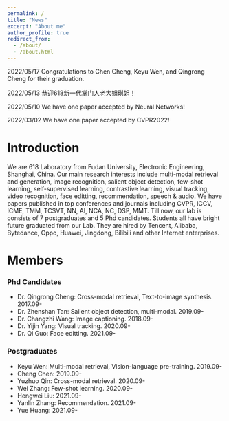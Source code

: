 ```yaml
---
permalink: /
title: "News"
excerpt: "About me"
author_profile: true
redirect_from: 
  - /about/
  - /about.html
---
```


2022/05/17 Congratulations to Chen Cheng, Keyu Wen, and Qingrong Cheng for their graduation.

2022/05/13 恭迎618新一代掌门人老大姐琪姐！

2022/05/10 We have one paper accepted by Neural Networks!

2022/03/02 We have one paper accepted by CVPR2022!

Introduction
======
We are 618 Laboratory from Fudan University, Electronic Engineering, Shanghai, China. Our main research interests include multi-modal retrieval and generation, image recognition, salient object detection, few-shot learning, self-supervised learning, contrastive learning, visual tracking, video recognition, face editting, recommendation, speech & audio. We have papers published in top conferences and journals including CVPR, ICCV, ICME, TMM, TCSVT, NN, AI, NCA, NC, DSP, MMT. Till now, our lab is consists of 7 postgraduates and 5 Phd candidates. Students all have bright future graduated from our Lab. They are hired by Tencent, Alibaba, Bytedance, Oppo, Huawei, Jingdong, Bilibili and other Internet enterprises. 

Members
======

### Phd Candidates

* Dr. Qingrong Cheng: Cross-modal retrieval, Text-to-image synthesis. 2017.09-
* Dr. Zhenshan Tan: Salient object detection, multi-modal. 2019.09-
* Dr. Changzhi Wang: Image captioning. 2018.09-
* Dr. Yijin Yang: Visual tracking. 2020.09-
* Dr. Qi Guo: Face editting. 2021.09-

### Postgraduates

* Keyu Wen: Multi-modal retrieval, Vision-language pre-training. 2019.09-
* Cheng Chen: 2019.09-
* Yuzhuo Qin: Cross-modal retrieval. 2020.09-
* Wei Zhang: Few-shot learning. 2020.09-
* Hengwei Liu: 2021.09-
* Yanlin Zhang: Recommendation. 2021.09-
* Yue Huang: 2021.09-


<!-- Getting started
======
1. Register a GitHub account if you don't have one and confirm your e-mail (required!)
1. Fork [this repository](https://github.com/academicpages/academicpages.github.io) by clicking the "fork" button in the top right. 
1. Go to the repository's settings (rightmost item in the tabs that start with "Code", should be below "Unwatch"). Rename the repository "[your GitHub username].github.io", which will also be your website's URL.
1. Set site-wide configuration and create content & metadata (see below -- also see [this set of diffs](http://archive.is/3TPas) showing what files were changed to set up [an example site](https://getorg-testacct.github.io) for a user with the username "getorg-testacct")
1. Upload any files (like PDFs, .zip files, etc.) to the files/ directory. They will appear at https://[your GitHub username].github.io/files/example.pdf.  
1. Check status by going to the repository settings, in the "GitHub pages" section

Site-wide configuration
------
The main configuration file for the site is in the base directory in [_config.yml](https://github.com/academicpages/academicpages.github.io/blob/master/_config.yml), which defines the content in the sidebars and other site-wide features. You will need to replace the default variables with ones about yourself and your site's github repository. The configuration file for the top menu is in [_data/navigation.yml](https://github.com/academicpages/academicpages.github.io/blob/master/_data/navigation.yml). For example, if you don't have a portfolio or blog posts, you can remove those items from that navigation.yml file to remove them from the header. 

Create content & metadata
------
For site content, there is one markdown file for each type of content, which are stored in directories like _publications, _talks, _posts, _teaching, or _pages. For example, each talk is a markdown file in the [_talks directory](https://github.com/academicpages/academicpages.github.io/tree/master/_talks). At the top of each markdown file is structured data in YAML about the talk, which the theme will parse to do lots of cool stuff. The same structured data about a talk is used to generate the list of talks on the [Talks page](https://academicpages.github.io/talks), each [individual page](https://academicpages.github.io/talks/2012-03-01-talk-1) for specific talks, the talks section for the [CV page](https://academicpages.github.io/cv), and the [map of places you've given a talk](https://academicpages.github.io/talkmap.html) (if you run this [python file](https://github.com/academicpages/academicpages.github.io/blob/master/talkmap.py) or [Jupyter notebook](https://github.com/academicpages/academicpages.github.io/blob/master/talkmap.ipynb), which creates the HTML for the map based on the contents of the _talks directory).

**Markdown generator**

I have also created [a set of Jupyter notebooks](https://github.com/academicpages/academicpages.github.io/tree/master/markdown_generator
) that converts a CSV containing structured data about talks or presentations into individual markdown files that will be properly formatted for the academicpages template. The sample CSVs in that directory are the ones I used to create my own personal website at stuartgeiger.com. My usual workflow is that I keep a spreadsheet of my publications and talks, then run the code in these notebooks to generate the markdown files, then commit and push them to the GitHub repository.

How to edit your site's GitHub repository
------
Many people use a git client to create files on their local computer and then push them to GitHub's servers. If you are not familiar with git, you can directly edit these configuration and markdown files directly in the github.com interface. Navigate to a file (like [this one](https://github.com/academicpages/academicpages.github.io/blob/master/_talks/2012-03-01-talk-1.md) and click the pencil icon in the top right of the content preview (to the right of the "Raw | Blame | History" buttons). You can delete a file by clicking the trashcan icon to the right of the pencil icon. You can also create new files or upload files by navigating to a directory and clicking the "Create new file" or "Upload files" buttons. 

Example: editing a markdown file for a talk
![Editing a markdown file for a talk](/images/editing-talk.png)

For more info
------
More info about configuring academicpages can be found in [the guide](https://academicpages.github.io/markdown/). The [guides for the Minimal Mistakes theme](https://mmistakes.github.io/minimal-mistakes/docs/configuration/) (which this theme was forked from) might also be helpful. -->
